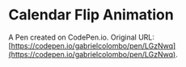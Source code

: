 # Calendar Flip Animation

A Pen created on CodePen.io. Original URL: [https://codepen.io/gabrielcolombo/pen/LGzNwq](https://codepen.io/gabrielcolombo/pen/LGzNwq).


